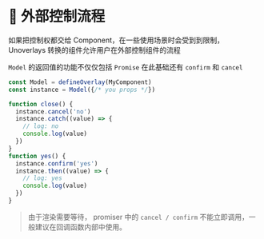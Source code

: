 # 🤏 外部控制流程

如果把控制权都交给 Component，在一些使用场景时会受到到限制，Unoverlays 转换的组件允许用户在外部控制组件的流程

`Model` 的返回值的功能不仅仅包括 `Promise` 在此基础还有 `confirm` 和 `cancel`

```ts
const Model = defineOverlay(MyComponent)
const instance = Model({/* you props */})

function close() {
  instance.cancel('no')
  instance.catch((value) => {
    // log: no
    console.log(value)
  })
}
function yes() {
  instance.confirm('yes')
  instance.then((value) => {
    // log: yes
    console.log(value)
  })
}
```

> 由于渲染需要等待， promiser 中的 `cancel / confirm` 不能立即调用，一般建议在回调函数内部中使用。